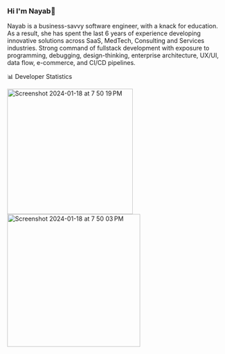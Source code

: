 ### Hi I'm Nayab👋


Nayab is a business-savvy software engineer, with a knack for education. As a result, she has spent the last 6 years of experience developing innovative solutions across SaaS, MedTech, Consulting and Services industries. Strong command of fullstack development with exposure to programming, debugging, design-thinking, enterprise architecture, UX/UI, data flow, e-commerce, and CI/CD pipelines.


📊 Developer Statistics

<img width="290" alt="Screenshot 2024-01-18 at 7 50 19 PM" src="https://github.com/NayabKhanvict/NayabKhanvict/assets/37957444/4eb9b411-19a6-409a-9d57-4e7737e5601f">
<br/>
<img width="307" alt="Screenshot 2024-01-18 at 7 50 03 PM" src="https://github.com/NayabKhanvict/NayabKhanvict/assets/37957444/caac054b-64af-4c09-a4c0-55e497498ce3">


<!--
**NayabKhanvict/NayabKhanvict** is a ✨ _special_ ✨ repository because its `README.md` (this file) appears on your GitHub profile.

Here are some ideas to get you started:

- 🔭 I’m currently working on ...
- 🌱 I’m currently learning ...
- 👯 I’m looking to collaborate on ...
- 🤔 I’m looking for help with ...
- 💬 Ask me about ...
- 📫 How to reach me: ...
- 😄 Pronouns: ...
- ⚡ Fun fact: ...
-->
